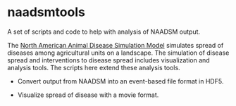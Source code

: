 # naadsmtools
A set of scripts and code to help with analysis of NAADSM output.

The [North American Animal Disease Simulation Model](http://www.naadsm.org/)
simulates spread of diseases among agricultural units on a landscape.
The simulation of disease spread and interventions to disease spread includes
visualization and analysis tools. The scripts here extend these
analysis tools.

* Convert output from NAADSM into an event-based file format in HDF5.

* Visualize spread of disease with a movie format.


